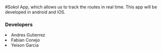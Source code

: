 #Sokol
App, which allows us to track the routes in real time. This app will be developed in android and iOS.
<h3>Developers</h3>
<ou>
<li>Andres Gutierrez</li>
<li>Fabian Conejo</li>
<li>Yeison Garcia</li>
</ou>
